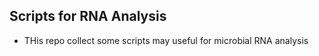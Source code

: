 ## Scripts for RNA Analysis


- THis repo collect some scripts may useful for microbial RNA analysis
